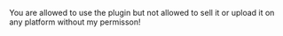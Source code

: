 You are allowed to use the plugin but not allowed to sell it or upload it on any platform without my permisson!
